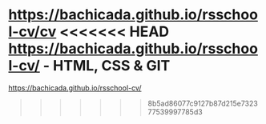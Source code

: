 https://bachicada.github.io/rsschool-cv/cv
<<<<<<< HEAD
https://bachicada.github.io/rsschool-cv/ - HTML, CSS & GIT
=======
https://bachicada.github.io/rsschool-cv/
>>>>>>> 8b5ad86077c9127b87d215e732377539997785d3

